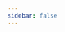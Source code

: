 ```yaml
---
sidebar: false
---
```


<script setup>
import Basic from './demo/Editor/Basic.vue'
</script>

<DemoContainer>
  <Basic/>
</DemoContainer>
